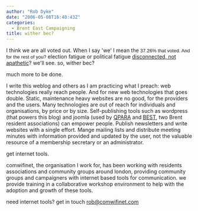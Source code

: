 ```yaml
---
author: "Rob Dyke"
date: "2006-05-08T16:40:43Z"
categories:
  - Brent East Campaigning
title: wither bec?
---
```

I think we are all voted out. When I say 'we' I mean the <font size="2" face="Arial">37.26% that voted. And for the rest of you?</font> election fatigue or political fatigue [disconnected, not apathetic](http://www.powerinquiry.org/index.php)? we'll see. so, wither bec?

much more to be done.

I write this weblog and others as I am practicing what I preach: web technologies really reach people. And for new web technologies that goes double. Static, maintenance heavy websites are no good, for the providers and the users. Many technologies are out of reach for individuals and organisations, by price or by size. Self-publishing tools such as wordpress (that powers this blog) and joomla (used by [QPARA](http://www.qpara.org) and [BEST](http://www.elevenstreets.org.uk), two Brent resident associations) can empower people. Publish newsletters and write websites with a single effort. Mange mailing lists and distribute meeting minutes with information provided and updated by the user, not the valuable resource of a membership secretary or an administrator.
  
get internet tools.

comwifinet, the organisation I work for, has been working with residents associations and community groups around london, providing community groups and campaigners with internet based tools for communication. we provide training in a collaborative workshop environment to help with the adoption and growth of these tools.

need internet tools? get in touch <rob@comwifinet.com>
